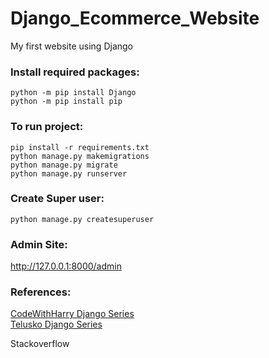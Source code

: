 # Django_Ecommerce_Website
My first website using Django


<h3>Install required packages:</h3>

`python -m pip install Django`<br>
`python -m pip install pip`<br>


<h3>To run project:</h3>

`pip install -r requirements.txt`<br>
`python manage.py makemigrations` <br>
`python manage.py migrate` <br>
`python manage.py runserver`<br>

<h3>Create Super user:</h3>

`python manage.py createsuperuser`

<h3>Admin Site:</h3>

http://127.0.0.1:8000/admin

<h3>References:</h3>
<a href="https://www.youtube.com/playlist?list=PLu0W_9lII9ah7DDtYtflgwMwpT3xmjXY9">CodeWithHarry Django Series </a><br>
<a href="https://www.youtube.com/playlist?list=PLsyeobzWxl7r2ukVgTqIQcl-1T0C2mzau">Telusko Django Series </a><br>
<p>Stackoverflow</p>